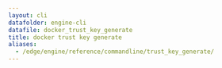 ```yaml
---
layout: cli
datafolder: engine-cli
datafile: docker_trust_key_generate
title: docker trust key generate
aliases:
  - /edge/engine/reference/commandline/trust_key_generate/
---
```

<!--
This page is automatically generated from Docker's source code. If you want to
suggest a change to the text that appears here, open a ticket or pull request
in the source repository on GitHub:

https://github.com/docker/cli
-->

